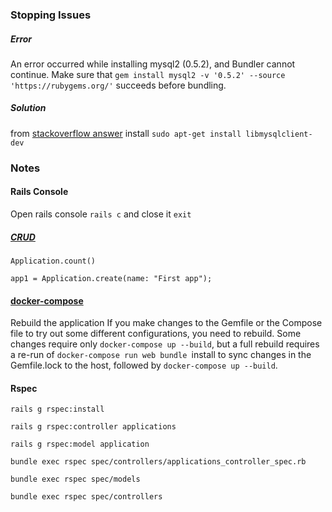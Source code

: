 ### Stopping Issues
##### Error 
An error occurred while installing mysql2 (0.5.2), and Bundler cannot continue.
Make sure that `gem install mysql2 -v '0.5.2' --source 'https://rubygems.org/'` succeeds before bundling.

##### Solution 
from [stackoverflow answer](https://stackoverflow.com/a/45474878/5863487 "https://stackoverflow.com/a/45474878/5863487") install `sudo apt-get install libmysqlclient-dev`

### Notes

#### Rails Console

Open rails console `rails c` and close it `exit`

##### [CRUD](https://guides.rubyonrails.org/active_record_basics.html#crud-reading-and-writing-data "https://guides.rubyonrails.org/active_record_basics.html#crud-reading-and-writing-data")

`Application.count()`

`app1 = Application.create(name: "First app");`

#### [docker-compose](https://docs.docker.com/compose/rails/ "https://docs.docker.com/compose/rails/")
Rebuild the application
If you make changes to the Gemfile or the Compose file to try out some different configurations, you need to rebuild. Some changes require only `docker-compose up --build`, but a full rebuild requires a re-run of `docker-compose run web bundle `install to sync changes in the Gemfile.lock to the host, followed by `docker-compose up --build`.


#### Rspec

`rails g rspec:install`

`rails g rspec:controller applications`

`rails g rspec:model application`

`bundle exec rspec spec/controllers/applications_controller_spec.rb`

`bundle exec rspec spec/models`

`bundle exec rspec spec/controllers`